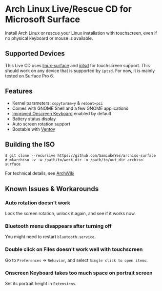 # Arch Linux Live/Rescue CD for Microsoft Surface
Install Arch Linux or rescue your Linux installation with touchscreen, even if no physical keyboard or mouse is available.

## Supported Devices
This Live CD uses [linux-surface](https://github.com/linux-surface/linux-surface) and [iptsd](https://github.com/linux-surface/iptsd) for touchscreen support. This should work on any device that is supported by `iptsd`. For now, it is mainly tested on Surface Pro 6.

## Features
- Kernel parameters: `copytoram=y` & `reboot=pci`
- Comes with GNOME Shell and a few GNOME applications
- [Improved Onscreen Keyboard](https://github.com/SebastianLuebke/improved-osk-gnome-ext) enabled by default
- Battery status display
- Auto screen rotation support
- Bootable with [Ventoy](https://ventoy.net)

## Building the ISO
```
$ git clone --recursive https://github.com/SamLukeYes/archiso-surface
# mkarchiso -v -w /path/to/work_dir -o /path/to/out_dir archiso-surface
```
For technical details, see [ArchWiki](https://wiki.archlinux.org/index.php/Archiso#Build_the_ISO)

## Known Issues & Workarounds

### Auto rotation doesn't work
Lock the screen rotation, unlock it again, and see if it works now.
### Bluetooth menu disappears after turning off
You might need to restart `bluetooth.service`.
### Double click on Files doesn't work well with touchscreen
Go to `Preferences` -> `Behavior`, and select `Single click to open items`.
### Onscreen Keyboard takes too much space on portrait screen
Set its portrait height in `Extensions`.